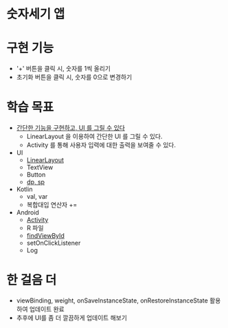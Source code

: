 # 숫자세기 앱

# 구현 기능

- '+' 버튼을 클릭 시, 숫자를 1씩 올리기
- 초기화 버튼을 클릭 시, 숫자를 0으로 변경하기

# 학습 목표

- [간단한 기능을 구현하고, UI 를 그릴 수 있다](https://developer.android.com/guide/topics/ui?hl=ko)
    - LinearLayout 을 이용하여 간단한 UI 를 그릴 수 있다.
    - Activity 를 통해 사용자 입력에 대한 출력을 보여줄 수 있다.
- UI
    - [LinearLayout](https://developer.android.com/guide/topics/ui/declaring-layout?hl=ko#layout-params)
    - TextView
    - Button
    - [dp, sp](https://developer.android.com/training/multiscreen/screendensities?hl=ko)
- Kotlin
    - val, var
    - 복합대입 연산자 +=
- Android
    - [Activity](https://developer.android.com/guide/components/activities?hl=ko)
    - R 파일
    - [findViewById](https://developer.android.com/guide/topics/ui/declaring-layout?hl=ko#id)
    - setOnClickListener
    - Log

# 한 걸음 더

- viewBinding, weight, onSaveInstanceState, onRestoreInstanceState 활용하여 업데이트 완료
- 추후에 UI를 좀 더 깔끔하게 업데이트 해보기
